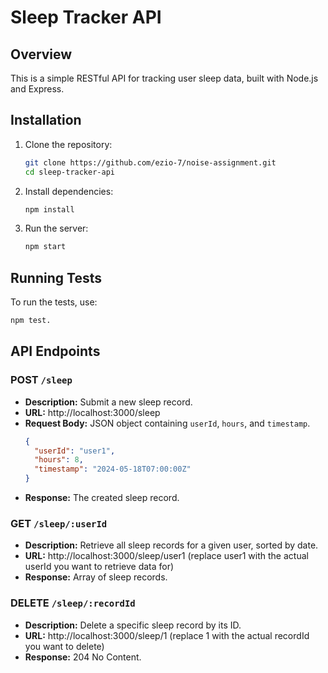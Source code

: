 # Sleep Tracker API

## Overview
This is a simple RESTful API for tracking user sleep data, built with Node.js and Express.

## Installation

1. Clone the repository:
    ```sh
    git clone https://github.com/ezio-7/noise-assignment.git
    cd sleep-tracker-api
    ```

2. Install dependencies:
    ```sh
    npm install
    ```

3. Run the server:
    ```sh
    npm start
    ```

## Running Tests
To run the tests, use:
```sh
npm test.
```

## API Endpoints

### POST `/sleep`
- **Description:** Submit a new sleep record.
- **URL:** http://localhost:3000/sleep
- **Request Body:** JSON object containing `userId`, `hours`, and `timestamp`.
    ```json
    {
      "userId": "user1",
      "hours": 8,
      "timestamp": "2024-05-18T07:00:00Z"
    }
    ```
- **Response:** The created sleep record.



### GET `/sleep/:userId`
- **Description:** Retrieve all sleep records for a given user, sorted by date.
- **URL:** http://localhost:3000/sleep/user1 (replace user1 with the actual userId you want to retrieve data for)
- **Response:** Array of sleep records.

### DELETE `/sleep/:recordId`
- **Description:** Delete a specific sleep record by its ID.
- **URL:** http://localhost:3000/sleep/1 (replace 1 with the actual recordId you want to delete)
- **Response:** 204 No Content.

